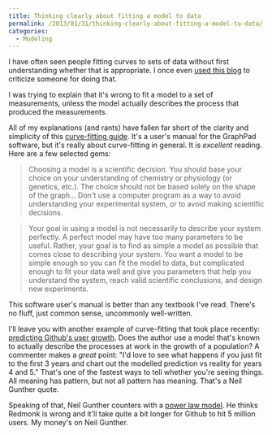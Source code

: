 ```yaml
---
title: Thinking clearly about fitting a model to data
permalink: /2013/01/31/thinking-clearly-about-fitting-a-model-to-data/
categories:
  - Modeling
---
```

I have often seen people fitting curves to sets of data without first understanding whether that is appropriate. I once even [used this blog][1] to criticize someone for doing that.

I was trying to explain that it's wrong to fit a model to a set of measurements, unless the model actually describes the process that produced the measurements.

All of my explanations (and rants) have fallen far short of the clarity and simplicity of this [curve-fitting guide][2]. It's a user's manual for the GraphPad software, but it's really about curve-fitting in general. It is *excellent* reading. Here are a few selected gems:

> Choosing a model is a scientific decision. You should base your choice on your understanding of chemistry or physiology (or genetics, etc.). The choice should not be based solely on the shape of the graph&#8230; Don't use a computer program as a way to avoid understanding your experimental system, or to avoid making scientific decisions.

> Your goal in using a model is not necessarily to describe your system perfectly. A perfect model may have too many parameters to be useful. Rather, your goal is to find as simple a model as possible that comes close to describing your system. You want a model to be simple enough so you can fit the model to data, but complicated enough to fit your data well and give you parameters that help you understand the system, reach valid scientific conclusions, and design new experiments.

This software user's manual is better than any textbook I've read. There's no fluff, just common sense, uncommonly well-written.

I'll leave you with another example of curve-fitting that took place recently: [predicting Github's user growth][3]. Does the author use a model that's known to actually describe the processes at work in the growth of a population? A commenter makes a *great* point: "I'd love to see what happens if you just fit to the first 3 years and chart out the modelled prediction vs reality for years 4 and 5." That's one of the fastest ways to tell whether you're seeing things. All meaning has pattern, but not all pattern has meaning. That's a Neil Gunther quote.

Speaking of that, Neil Gunther counters with a [power law model][4]. He thinks Redmonk is wrong and it'll take quite a bit longer for Github to hit 5 million users. My money's on Neil Gunther.

 [1]: http://www.xaprb.com/blog/2011/01/15/sleep-while-you-can-because-it-wont-last-long/ "Sleep while you can, because it won’t last long"
 [2]: http://graphpad.com/guides/prism/6/curve-fitting/
 [3]: http://redmonk.com/dberkholz/2013/01/21/github-will-hit-5-million-users-within-a-year/
 [4]: https://groups.google.com/d/topic/guerrilla-capacity-planning/Hd9SQy654c4/discussion
